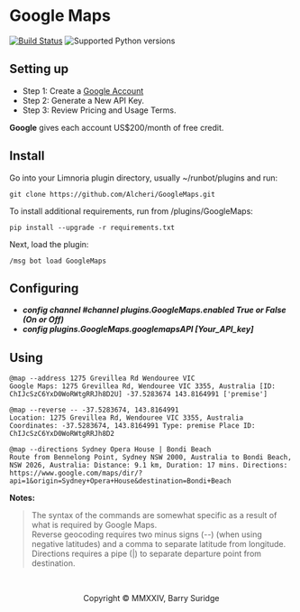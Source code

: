 # Google Maps

[![Build Status](https://app.travis-ci.com/Alcheri/Plugins.svg?branch=master)](https://app.travis-ci.com/Alcheri/My-Limnoria-Plugins)
![Supported Python versions](https://img.shields.io/badge/3.9%2C%203.10%2C%203.11%2C%203.12%2C%203.13-blue.svg)

## Setting up

* Step 1: Create a [Google Account](https://accounts.google.com)
* Step 2: Generate a New API Key.
* Step 3: Review Pricing and Usage Terms.

**Google** gives each account US$200/month of free credit. 

## Install

Go into your Limnoria plugin directory, usually ~/runbot/plugins and run:

```plaintext
git clone https://github.com/Alcheri/GoogleMaps.git
```

To install additional requirements, run from /plugins/GoogleMaps:

```plaintext
pip install --upgrade -r requirements.txt 
```

Next, load the plugin:

```plaintext
/msg bot load GoogleMaps
```

## Configuring

* **_config channel #channel plugins.GoogleMaps.enabled True or False (On or Off)_**
* **_config plugins.GoogleMaps.googlemapsAPI [Your_API_key]_**

## Using

```plaintext
@map --address 1275 Grevillea Rd Wendouree VIC
Google Maps: 1275 Grevillea Rd, Wendouree VIC 3355, Australia [ID: ChIJcSzC6YxD0WoRWtgRRJh8D2U] -37.5283674 143.8164991 ['premise']

@map --reverse -- -37.5283674, 143.8164991
Location: 1275 Grevillea Rd, Wendouree VIC 3355, Australia Coordinates: -37.5283674, 143.8164991 Type: premise Place ID: ChIJcSzC6YxD0WoRWtgRRJh8D2

@map --directions Sydney Opera House | Bondi Beach
Route from Bennelong Point, Sydney NSW 2000, Australia to Bondi Beach, NSW 2026, Australia: Distance: 9.1 km, Duration: 17 mins. Directions: https://www.google.com/maps/dir/?api=1&origin=Sydney+Opera+House&destination=Bondi+Beach
```

**Notes:**
>The syntax of the commands are somewhat specific as a result of what is required by Google Maps.\
>Reverse geocoding requires two minus signs (--) (when using negative latitudes) and a comma to separate latitude from longitude.\
>Directions requires a pipe (|) to separate departure point from destination.  
<br>

<p align="center">Copyright © MMXXIV, Barry Suridge</p>
